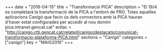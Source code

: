 +++
date        = "2016-04-15"
title       = "Transformació PICA"
description = "El 19/4 es completarà la transformació de la PICA a l'entorn de PRO. Totes aquelles aplicacions Canigó que facin ús dels connectors amb la PICA hauran d'haver estat configurades per accedir al nou domini pica.intranet.gencat.cat"
enllac      = "http://canigo.ctti.gencat.cat/related/canigo/destacats/comunicat-transformacio-plataforma-PICA.html"
sections    = "Canigó"
categories  = ["canigó"]
key         = "MAIG2016"
+++
